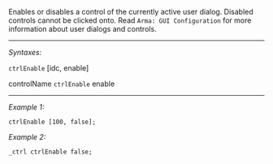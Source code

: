 Enables or disables a control of the currently active user dialog.
Disabled controls cannot be clicked onto.
Read `Arma: GUI Configuration` for more information about user dialogs and controls.


---
*Syntaxes:*

`ctrlEnable`  [idc, enable]

controlName `ctrlEnable` enable

---
*Example 1:*

```sqf
ctrlEnable [100, false];
```

*Example 2:*

```sqf
_ctrl ctrlEnable false;
```
